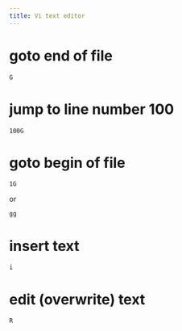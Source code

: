 ```yaml
---
title: Vi text editor
---
```


# goto end of file
```
G
```

# jump to line number 100
```
100G
```

# goto begin of file
```
1G
```
or
```
gg
```

# insert text
```
i
```


# edit (overwrite) text
```
R
```